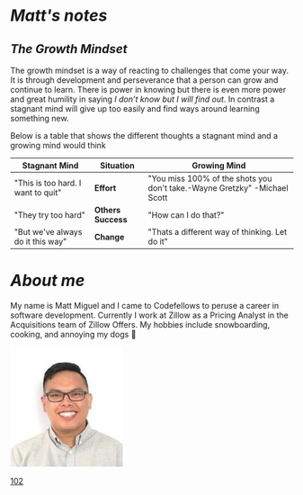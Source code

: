 

# *Matt's notes*
## *The Growth Mindset*
  
  
 The growth mindset is a way of reacting to challenges that come your way. It is through development and perseverance that a person can grow and continue to learn. There is power in knowing but there is even more power and great humility in saying _I don’t know but I will find out_.  In contrast a stagnant mind will give up too easily and find ways around learning something new. 
  
  Below is a table that shows the different thoughts a stagnant mind and a growing mind would think
  
  Stagnant Mind | Situation | Growing Mind
------------ | ------------- | --------------
"This is too hard. I want to quit" | **Effort** | "You miss 100% of the shots you don't take.-Wayne Gretzky" -Michael Scott
"They try too hard" | **Others Success** | "How can I do that?"
"But we've always do it this way" |**Change**| "Thats a different way of thinking. Let do it"

  
# *About me*

My name is Matt Miguel and I came to Codefellows to peruse a career in software development. Currently I work at Zillow as a Pricing Analyst in the Acquisitions team of Zillow Offers. My hobbies include snowboarding, cooking, and annoying my dogs :dog:


![This is me](download.png)


[102](/102-main/102TableofContents.md)
